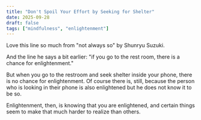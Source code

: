 ```yaml
---
title: "Don't Spoil Your Effort by Seeking for Shelter"
date: 2025-09-28
draft: false
tags: ["mindfulness", "enlightenment"]
---
```


Love this line so much from "not always so" by Shunryu Suzuki.

And the line he says a bit earlier: "if you go to the rest room, there is a chance for enlightenment."

But when you go to the restroom and seek shelter inside your phone, there is no chance for enlightenment. Of course there is, still, because the person who is looking in their phone is also enlightened but he does not know it to be so.

Enlightenment, then, is knowing that you are enlightened, and certain things seem to make that much harder to realize than others.
